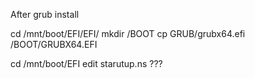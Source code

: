 


After grub install

cd /mnt/boot/EFI/EFI/
mkdir /BOOT
cp GRUB/grubx64.efi /BOOT/GRUBX64.EFI

cd /mnt/boot/EFI
edit starutup.ns ???


